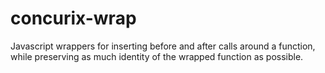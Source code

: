 concurix-wrap
=============

Javascript wrappers for inserting before and after calls around a function, while preserving as much identity of the wrapped function as possible.
